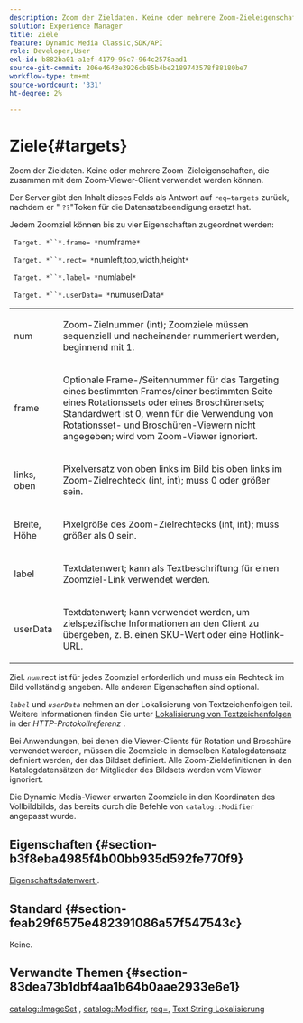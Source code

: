```yaml
---
description: Zoom der Zieldaten. Keine oder mehrere Zoom-Zieleigenschaften, die zusammen mit dem Zoom-Viewer-Client verwendet werden können.
solution: Experience Manager
title: Ziele
feature: Dynamic Media Classic,SDK/API
role: Developer,User
exl-id: b882ba01-a1ef-4179-95c7-964c2578aad1
source-git-commit: 206e4643e3926cb85b4be2189743578f88180be7
workflow-type: tm+mt
source-wordcount: '331'
ht-degree: 2%

---
```


# Ziele{#targets}

Zoom der Zieldaten. Keine oder mehrere Zoom-Zieleigenschaften, die zusammen mit dem Zoom-Viewer-Client verwendet werden können.

Der Server gibt den Inhalt dieses Felds als Antwort auf `req=targets` zurück, nachdem er &quot; `??`&quot;Token für die Datensatzbeendigung ersetzt hat.

Jedem Zoomziel können bis zu vier Eigenschaften zugeordnet werden:

` Target. *``*.frame= *`numframe`*`

` Target. *``*.rect= *`numleft,top,width,height`*`

` Target. *``*.label= *`numlabel`*`

` Target. *``*.userData= *`numuserData`*`

<table id="simpletable_4C20157A7A444DEB9959B335CAFBAEC8"> 
 <tr class="strow"> 
  <td class="stentry"> <p> <span class="codeph"> <span class="varname"> num  </span> </span> </p> </td> 
  <td class="stentry"> <p>Zoom-Zielnummer (int); Zoomziele müssen sequenziell und nacheinander nummeriert werden, beginnend mit 1. </p> </td> 
 </tr> 
 <tr class="strow"> 
  <td class="stentry"> <p> <span class="codeph"> <span class="varname"> frame  </span> </span> </p> </td> 
  <td class="stentry"> <p>Optionale Frame-/Seitennummer für das Targeting eines bestimmten Frames/einer bestimmten Seite eines Rotationssets oder eines Broschürensets; Standardwert ist 0, wenn für die Verwendung von Rotationsset- und Broschüren-Viewern nicht angegeben; wird vom Zoom-Viewer ignoriert. </p> </td> 
 </tr> 
 <tr class="strow"> 
  <td class="stentry"> <p> <span class="codeph"> <span class="varname"> links, oben  </span> </span> </p> </td> 
  <td class="stentry"> <p>Pixelversatz von oben links im Bild bis oben links im Zoom-Zielrechteck (int, int); muss 0 oder größer sein. </p> </td> 
 </tr> 
 <tr class="strow"> 
  <td class="stentry"> <p> <span class="codeph"> <span class="varname"> Breite, Höhe  </span> </span> </p> </td> 
  <td class="stentry"> <p>Pixelgröße des Zoom-Zielrechtecks (int, int); muss größer als 0 sein. </p> </td> 
 </tr> 
 <tr class="strow"> 
  <td class="stentry"> <p> <span class="codeph"> <span class="varname"> label  </span> </span> </p> </td> 
  <td class="stentry"> <p>Textdatenwert; kann als Textbeschriftung für einen Zoomziel-Link verwendet werden. </p> </td> 
 </tr> 
 <tr class="strow"> 
  <td class="stentry"> <p> <span class="codeph"> <span class="varname"> userData  </span> </span> </p> </td> 
  <td class="stentry"> <p>Textdatenwert; kann verwendet werden, um zielspezifische Informationen an den Client zu übergeben, z. B. einen SKU-Wert oder eine Hotlink-URL. </p> </td> 
 </tr> 
</table>

Ziel. *`num`*.rect ist für jedes Zoomziel erforderlich und muss ein Rechteck im Bild vollständig angeben. Alle anderen Eigenschaften sind optional.

*`label`* und  *`userData`* nehmen an der Lokalisierung von Textzeichenfolgen teil. Weitere Informationen finden Sie unter [Lokalisierung von Textzeichenfolgen](/help/aem-is-ir-api/is-api/http-ref/image-serving-api-ref/c-http-protocol-reference/c-syntax-and-features/r-text-string-localization.md) in der *HTTP-Protokollreferenz* .

Bei Anwendungen, bei denen die Viewer-Clients für Rotation und Broschüre verwendet werden, müssen die Zoomziele in demselben Katalogdatensatz definiert werden, der das Bildset definiert. Alle Zoom-Zieldefinitionen in den Katalogdatensätzen der Mitglieder des Bildsets werden vom Viewer ignoriert.

Die Dynamic Media-Viewer erwarten Zoomziele in den Koordinaten des Vollbildbilds, das bereits durch die Befehle von `catalog::Modifier` angepasst wurde.

## Eigenschaften {#section-b3f8eba4985f4b00bb935d592fe770f9}

[Eigenschaftsdatenwert ](/help/aem-is-ir-api/is-api/image-catalog/image-serving-api-ref/c-image-catalog-reference/c-overview/c-common-data-types/r-property-data.md) .

## Standard {#section-feab29f6575e482391086a57f547543c}

Keine.

## Verwandte Themen {#section-83dea73b1dbf4aa1b64b0aae2933e6e1}

[catalog::ImageSet](../../../../../../is-api/image-catalog/image-serving-api-ref/c-image-catalog-reference/c-image-svg-data-reference/c-image-data-reference/r-imageset-cat.md#reference-4764d347afd64afdaede9a74c7565256) ,  [catalog::Modifier](../../../../../../is-api/image-catalog/image-serving-api-ref/c-image-catalog-reference/c-image-svg-data-reference/c-image-data-reference/r-modifier-cat.md#reference-d2c6884b3a2248fab81a112d27969834),  [req=](/help/aem-is-ir-api/is-api/http-ref/image-serving-api-ref/c-http-protocol-reference/c-command-reference/r-req/r-req.md),  [Text String Lokalisierung](/help/aem-is-ir-api/is-api/http-ref/image-serving-api-ref/c-http-protocol-reference/c-syntax-and-features/r-text-string-localization.md)
